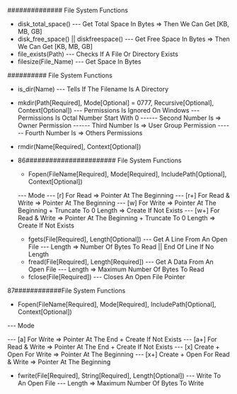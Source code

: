 ############## File System Functions
  - disk_total_space()
  --- Get Total Space In Bytes => Then We Can Get [KB, MB, GB]
  - disk_free_space() || diskfreespace()
  --- Get Free Space In Bytes => Then We Can Get [KB, MB, GB]
  - file_exists(Path)
  --- Checks If A File Or Directory Exists
  - filesize(File_Name)
  --- Get Space In Bytes

########## File System Functions
  - is_dir(Name)
  --- Tells If The Filename Is A Directory
  - mkdir(Path[Required], Mode[Optional] = 0777, Recursive[Optional], Context[Optional])
  --- Permissions Is Ignored On Windows
  --- Permissions Is Octal Number Start With 0
  ------ Second Number Is => Owner Permission
  ------ Third Number Is => User Group Permission
  ------ Fourth Number Is => Others Permissions
  - rmdir(Name[Required], Context[Optional])
  - 
    86####################### File System Functions
    - Fopen(FileName[Required], Mode[Required], IncludePath[Optional], Context[Optional])

    --- Mode
    --- [r] For Read => Pointer At The Beginning
    --- [r+] For Read & Write => Pointer At The Beginning
    --- [w] For Write => Pointer At The Beginning + Truncate To 0 Length => Create If Not Exists
    --- [w+] For Read & Write => Pointer At The Beginning + Truncate To 0 Length => Create If Not Exists

    - fgets(File[Required], Length[Optional])
    --- Get A Line From An Open File
    --- Length => Number Of Bytes To Read || End Of Line If No Length
    - fread(File[Required], Length[Required])
    --- Get A Data From An Open File
    --- Length => Maximum Number Of Bytes To Read
    - fclose(File[Required])
    --- Closes An Open File Pointer
      
  87############File System Functions
  - Fopen(FileName[Required], Mode[Required], IncludePath[Optional], Context[Optional])

  --- Mode

  --- [a] For Write => Pointer At The End + Create If Not Exists
  --- [a+] For Read & Write => Pointer At The End + Create If Not Exists
  --- [x] Create + Open For Write => Pointer At The Beginning
  --- [x+] Create + Open For Read & Write => Pointer At The Beginning

  - fwrite(File[Required], String[Required], Length[Optional])
  --- Write To An Open File
  --- Length => Maximum Number Of Bytes To Write
